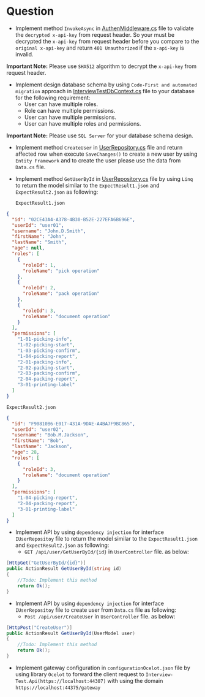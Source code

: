 # Question
- Implement method `InvokeAsync` in [AuthenMiddleware.cs](#question) file to validate the `decrypted x-api-key` 
from request header. So your must be decrypted the `x-api-key` from request header before you compare to the `original x-api-key` 
and return `401 Unauthorized` if the `x-api-key` is invalid.

**Important Note:** Please use `SHA512` algorithm to decrypt the `x-api-key` from request header.

- Implement design database schema by using `Code-First and automated migration` approach in [InterviewTestDbContext.cs](#question) file to your database for the following requirement:
  - User can have multiple roles.
  - Role can have multiple permissions.
  - User can have multiple permissions.
  - User can have multiple roles and permissions.

**Important Note:** Please use `SQL Server` for your database schema design.

- Implement method `CreateUser` in [UserRepository.cs](#question) file and return affected row when execute `SaveChanges()` 
to create a new user by using `Entity Framework` and to create the user please use the data from `Data.cs` file.


- Implement method `GetUserById` in [UserRepository.cs](#question) file by using `Linq` to return the model similar to the `ExpectResult1.json` and `ExpectResult2.json`
as following:


  `ExpectResult1.json`
```json
{
  "id": "02CE43A4-A378-4B30-B52E-227EFA6B696E",
  "userId": "user01",
  "username": "John.D.Smith",
  "firstName": "John",
  "lastName": "Smith",
  "age": null,
  "roles": [
    {
      "roleId": 1,
      "roleName": "pick operation"
    },
    {
      "roleId": 2,
      "roleName": "pack operation"
    },
    {
      "roleId": 3,
      "roleName": "document operation"
    }
  ],
  "permissions": [
    "1-01-picking-info",
    "1-02-picking-start",
    "1-03-picking-confirm",
    "1-04-picking-report",
    "2-01-packing-info",
    "2-02-packing-start",
    "2-03-packing-confirm",
    "2-04-packing-report",
    "3-01-printing-label"
  ]
}
```

`ExpectResult2.json`
```json
{
  "id": "F90810B6-E017-431A-9DAE-A4BA7F9BC865",
  "userId": "user02",
  "username": "Bob.M.Jackson",
  "firstName": "Bob",
  "lastName": "Jackson",
  "age": 28,
  "roles": [
    {
      "roleId": 3,
      "roleName": "document operation"
    }
  ],
  "permissions": [
    "1-04-picking-report",
    "2-04-packing-report",
    "3-01-printing-label"
  ]
}
```

- Implement API by using `dependency injection` for interface `IUserRepositoy` file to return the model similar to the `ExpectResult1.json` and `ExpectResult2.json` as following:
  - `GET /api/user/GetUserById/{id}` in `UserController` file. as below:

```csharp
[HttpGet("GetUserById/{id}")]
public ActionResult GetUserById(string id)
{
    //Todo: Implement this method
    return Ok();
}
```

- Implement API by using `dependency injection` for interface `IUserRepositoy` file to create user from `Data.cs` file as following:
  - `Post /api/user/CreateUser` in `UserController` file. as below:

```csharp
[HttpPost("CreateUser")]
public ActionResult GetUserById(UserModel user)
{
    //Todo: Implement this method
    return Ok();
}
```

- Implement gateway configuration in `configurationOcelot.json` file by using library `Ocelot` 
to  forward the client request to `Interview-Test.Api(https://localhost:44307)` with using the domain `https://localhost:44375/gateway`
